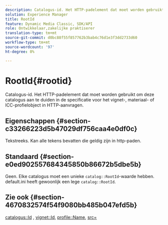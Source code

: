 ```yaml
---
description: Catalogus-id. Het HTTP-padelement dat moet worden gebruikt om deze catalogus aan te duiden in de specificatie voor het vignet-, materiaal- of ICC-profielobject in HTTP-aanvragen.
solution: Experience Manager
title: RootId
feature: Dynamic Media Classic, SDK/API
role: Ontwikkelaar,zakelijke praktiserer
translation-type: tm+mt
source-git-commit: d0bc88f55f857762b3bab4c76d1e3f3dd2733d60
workflow-type: tm+mt
source-wordcount: '97'
ht-degree: 0%

---
```



# RootId{#rootid}

Catalogus-id. Het HTTP-padelement dat moet worden gebruikt om deze catalogus aan te duiden in de specificatie voor het vignet-, materiaal- of ICC-profielobject in HTTP-aanvragen.

## Eigenschappen {#section-c33266223d5b47029df756caa4e0df0c}

Tekstreeks. Kan alle tekens bevatten die geldig zijn in http-paden.

## Standaard {#section-e0ed902557684345850b86672b5dbe5b}

Geen. Elke catalogus moet een unieke `catalog::RootId`-waarde hebben. default.ini heeft gewoonlijk een lege `catalog::RootId`.

## Zie ook {#section-4670832574f54f9080bb485b047efd5b}

[catalogus::Id](../../../../../ir-api/material-cat/image-rendering-api-ref/c-ir-material-catalog/c-ir-material-data-reference/r-ir-id.md#reference-cba2a53a952e403fb57a4e8569f9cf85) ,  [vignet::Id](../../../../../ir-api/material-cat/image-rendering-api-ref/c-ir-material-catalog/c-ir-vignette-map-reference/r-ir-id-vignette.md#reference-2a7ba758924b4757b3234942304db7fd),  [profile::Name](../../../../../ir-api/material-cat/image-rendering-api-ref/c-ir-material-catalog/c-ir-macro-definition-reference/r-ir-name.md#reference-63b663d2052545ffab030a23e7060b1e),  [src=](../../../../../ir-api/http-protocol/image-rendering-api-ref/c-ir-http-protocol-ref/c-ir-http-protocol-command-reference/r-ir-src.md#reference-62c98abad22149d68d405ed6aaff8272)

